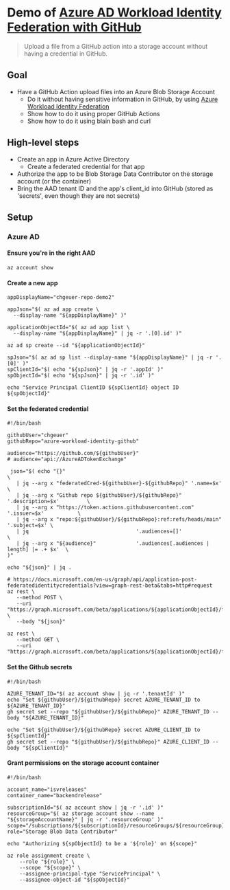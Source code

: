 # Demo of [Azure AD Workload Identity Federation with GitHub](https://github.com/chgeuer/azure-workload-identity-github)

> Upload a file from a GitHub action into a storage account without having a credential in GitHub.

## Goal

- Have a GitHub Action upload files into an Azure Blob Storage Account
  - Do it without having sensitive information in GitHub, by using [Azure Workload Identity Federation](https://docs.microsoft.com/en-us/azure/active-directory/develop/workload-identity-federation-create-trust-github?tabs=azure-portal)
  - Show how to do it using proper GitHub Actions
  - Show how to do it using blain bash and curl

## High-level steps

- Create an app in Azure Active Directory
  - Create a federated credential for that app
- Authorize the app to be Blob Storage Data Contributor on the storage account (or the container)
- Bring the AAD tenant ID and the app's client_id into GitHub (stored as 'secrets', even though they are not secrets)

## Setup

### Azure AD

#### Ensure you're in the right AAD

```shell
az account show
```

#### Create a new app

```shell
appDisplayName="chgeuer-repo-demo2"

appJson="$( az ad app create \
  --display-name "${appDisplayName}" )"

applicationObjectId="$( az ad app list \
  --display-name "${appDisplayName}" | jq -r '.[0].id' )"

az ad sp create --id "${applicationObjectId}"

spJson="$( az ad sp list --display-name "${appDisplayName}" | jq -r '.[0]' )"
spClientId="$( echo "${spJson}" | jq -r '.appId' )"
spObjectId="$( echo "${spJson}" | jq -r '.id' )"

echo "Service Principal ClientID ${spClientId} object ID ${spObjectId}"
```

#### Set the federated credential

```shell
#!/bin/bash

githubUser="chgeuer"
githubRepo="azure-workload-identity-github"

audience="https://github.com/${githubUser}"
# audience="api://AzureADTokenExchange"

 json="$( echo "{}"                                                                   \
   | jq --arg x "federatedCred-${githubUser}-${githubRepo}" '.name=$x'                \
   | jq --arg x "Github repo ${githubUser}/${githubRepo}"   '.description=$x'         \
   | jq --arg x "https://token.actions.githubusercontent.com"  '.issuer=$x'           \
   | jq --arg x "repo:${githubUser}/${githubRepo}:ref:refs/heads/main"  '.subject=$x' \
   | jq                                   '.audiences=[]'                             \
   | jq --arg x "${audience}"             '.audiences[.audiences | length] |= .+ $x'  \
)"

echo "${json}" | jq .

# https://docs.microsoft.com/en-us/graph/api/application-post-federatedidentitycredentials?view=graph-rest-beta&tabs=http#request
az rest \
   --method POST \
   --uri "https://graph.microsoft.com/beta/applications/${applicationObjectId}/federatedIdentityCredentials/" \
   --body "${json}"

az rest \
   --method GET \
   --uri "https://graph.microsoft.com/beta/applications/${applicationObjectId}/federatedIdentityCredentials/"
```

#### Set the Github secrets

```shell
#!/bin/bash

AZURE_TENANT_ID="$( az account show | jq -r '.tenantId' )"
echo "Set ${githubUser}/${githubRepo} secret AZURE_TENANT_ID to ${AZURE_TENANT_ID}"
gh secret set --repo "${githubUser}/${githubRepo}" AZURE_TENANT_ID --body "${AZURE_TENANT_ID}"

echo "Set ${githubUser}/${githubRepo} secret AZURE_CLIENT_ID to ${spClientId}"
gh secret set --repo "${githubUser}/${githubRepo}" AZURE_CLIENT_ID --body "${spClientId}"
```

#### Grant permissions on the storage account container

```shell
#!/bin/bash

account_name="isvreleases"
container_name="backendrelease"

subscriptionId="$( az account show | jq -r '.id' )"
resourceGroup="$( az storage account show --name "${storageAccountName}" | jq -r '.resourceGroup' )"
scope="/subscriptions/${subscriptionId}/resourceGroups/${resourceGroup}/providers/Microsoft.Storage/storageAccounts/${account_name}/blobServices/default/containers/${container_name}"
role="Storage Blob Data Contributor" 

echo "Authorizing ${spObjectId} to be a '${role}' on ${scope}"

az role assignment create \
    --role "${role}" \
    --scope "${scope}" \
    --assignee-principal-type "ServicePrincipal" \
    --assignee-object-id "${spObjectId}"
```
